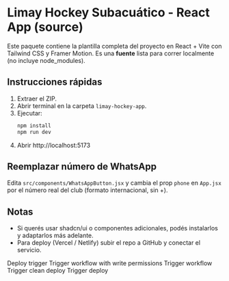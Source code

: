 # Limay Hockey Subacuático - React App (source)

Este paquete contiene la plantilla completa del proyecto en React + Vite con Tailwind CSS y Framer Motion.
Es una **fuente** lista para correr localmente (no incluye node_modules).

## Instrucciones rápidas

1. Extraer el ZIP.
2. Abrir terminal en la carpeta `limay-hockey-app`.
3. Ejecutar:
   ```bash
   npm install
   npm run dev
   ```
4. Abrir http://localhost:5173

## Reemplazar número de WhatsApp
Edita `src/components/WhatsAppButton.jsx` y cambia el prop `phone` en `App.jsx` por el número real del club (formato internacional, sin +).

## Notas
- Si querés usar shadcn/ui o componentes adicionales, podés instalarlos y adaptarlos más adelante.
- Para deploy (Vercel / Netlify) subir el repo a GitHub y conectar el servicio.

D e p l o y   t r i g g e r  
 T r i g g e r   w o r k f l o w   w i t h   w r i t e   p e r m i s s i o n s  
 T r i g g e r   w o r k f l o w  
 T r i g g e r   c l e a n   d e p l o y  
 T r i g g e r   d e p l o y  
 